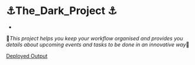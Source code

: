 # ⚓The_Dark_Project ⚓
-
🎱*This project helps you keep your workflow organised and provides you details about upcoming events and tasks to be done in an innovative way*🎱

[Deployed Output](https://s47-the-dark-project.netlify.app/)